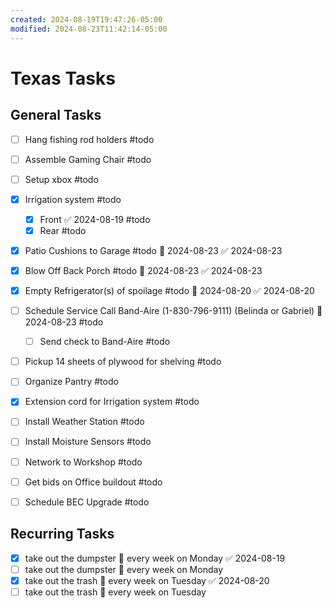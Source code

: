 ```yaml
---
created: 2024-08-19T19:47:26-05:00
modified: 2024-08-23T11:42:14-05:00
---
```

# Texas Tasks

## General Tasks
- [ ] Hang fishing rod holders #todo
- [ ] Assemble Gaming Chair #todo
- [ ] Setup xbox #todo
- [x] Irrigation system #todo
	- [x] Front  ✅ 2024-08-19 #todo 
	- [x] Rear #todo
- [x] Patio Cushions to Garage #todo 📅 2024-08-23 ✅ 2024-08-23
- [x] Blow Off Back Porch #todo 📅 2024-08-23 ✅ 2024-08-23
- [x] Empty Refrigerator(s) of spoilage #todo 📅 2024-08-20 ✅ 2024-08-20
- [ ] Schedule Service Call Band-Aire (1-830-796-9111) (Belinda or Gabriel) 📅 2024-08-23 #todo 
	- [ ] Send check to Band-Aire #todo 
- [ ] Pickup 14 sheets of plywood for shelving #todo 
- [ ] Organize Pantry #todo 
- [x] Extension cord for Irrigation system #todo
- [ ] Install Weather Station #todo 
- [ ] Install Moisture Sensors #todo 
- [ ] Network to Workshop #todo 
- [ ] Get bids on Office buildout #todo 
- [ ] Schedule BEC Upgrade #todo 


## Recurring Tasks
- [x] take out the dumpster 🔁 every week on Monday ✅ 2024-08-19
- [ ] take out the dumpster 🔁 every week on Monday
- [x] take out the trash 🔁 every week on Tuesday ✅ 2024-08-20
- [ ] take out the trash 🔁 every week on Tuesday
